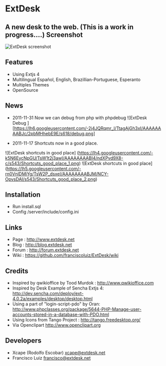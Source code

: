 ExtDesk
=============
A new desk to the web. (This is a work in progress....)
Screenshot
------------

![ExtDesk screenshot](https://lh3.googleusercontent.com/-zprst-KhHHk/Tnl5IB499qI/AAAAAAAABGM/pS9KeLe79sg/screenshot.png)

Features
------------
* Using Extjs 4
* Multilingual Español, English, Brazillian-Portuguese, Esperanto
* Multiples Themes
* OpenSource

News
------------
* 2011-11-31 Now we can debug from php with phpdebug
![ExtDesk Debug ][https://lh6.googleusercontent.com/-2j4JQRqmr_I/TtagAjGh3xI/AAAAAAAABJc/2pbMHhebE9E/s618/debug.png]

* 2011-11-17 Shortcuts now in a good place.

![ExtDesk shortcuts in good place] (https://lh4.googleusercontent.com/-k5N6EycNpGU/TsW1t2j3awI/AAAAAAAABI4/ndXPvd9X8-c/s543/Shortcuts_good_place_1.png)
![ExtDesk shortcuts in good place] (https://lh5.googleusercontent.com/-rn0VnlDMiYg/TsW2P_dsxeI/AAAAAAAABJM/NCY-OpvsDAI/s543/Shortcuts_good_place_2.png)

Installation
-------------
* Run install.sql
* Config /server/include/config.ini

Links
-------------
* Page  : <http://www.extdesk.net>
* Blog  : <http://blog.extdesk.net>
* Forum : <http://forum.extdesk.net>
* Wiki  : <https://github.com/franciscoluiz/ExtDesk/wiki>


Credits
-------------
* Inspired by qwikioffice by Tood Murdok : <http://www.qwikioffice.com>
* Inspired by Desk Example of Sencha Extjs 4: <http://dev.sencha.com/deploy/ext-4.0.2a/examples/desktop/desktop.html>
* Using a part of "login-script-pdo" by Oran: <http://www.phpclasses.org/package/5644-PHP-Manage-user-accounts-stored-in-a-database-with-PDO.html>
* Using Icons from Tango Project : <http://tango.freedesktop.org/> 
* Via Openclipart <http://www.openclipart.org>

Developers
-------------
* Xcape (Rodolfo Escobar) xcape@extdesk.net
* Francisco Luiz francisco@extdesk.net

